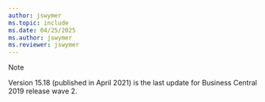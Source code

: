 ```yaml
---
author: jswymer
ms.topic: include
ms.date: 04/25/2025
ms.author: jswymer
ms.reviewer: jswymer
---
```

> [!NOTE]
> Version 15.18 (published in April 2021) is the last update for Business Central 2019 release wave 2. 